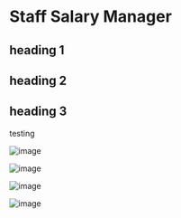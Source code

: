 # Staff Salary Manager

## heading 1

## heading 2

## heading 3

testing

![image](https://github.com/basgbasg/test/assets/133644970/f8cf8026-6713-4e17-99dd-3fd75a626d6c)

![image](https://github.com/basgbasg/test/assets/133644970/50b35c71-633d-478f-b2c8-bc4a20bec48c)

![image](https://github.com/basgbasg/test/assets/133644970/eb8d883e-8c7e-41b4-8f9b-6095ab0142c4)

![image](https://github.com/basgbasg/test/assets/133644970/de5d06b2-4b62-4799-aa84-d3c44b993fe7)

